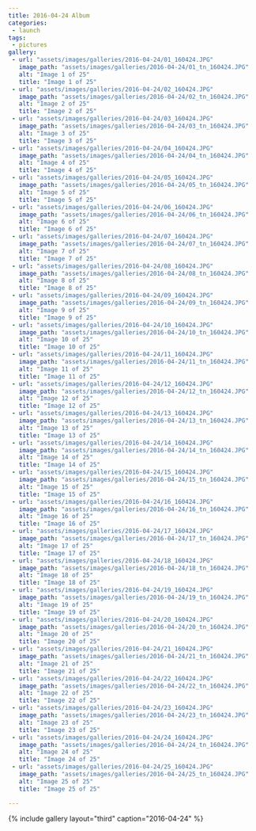 ```yaml
---
title: 2016-04-24 Album
categories:
 - launch
tags:
 - pictures
gallery:
 - url: "assets/images/galleries/2016-04-24/01_160424.JPG"
   image_path: "assets/images/galleries/2016-04-24/01_tn_160424.JPG"
   alt: "Image 1 of 25"
   title: "Image 1 of 25"
 - url: "assets/images/galleries/2016-04-24/02_160424.JPG"
   image_path: "assets/images/galleries/2016-04-24/02_tn_160424.JPG"
   alt: "Image 2 of 25"
   title: "Image 2 of 25"
 - url: "assets/images/galleries/2016-04-24/03_160424.JPG"
   image_path: "assets/images/galleries/2016-04-24/03_tn_160424.JPG"
   alt: "Image 3 of 25"
   title: "Image 3 of 25"
 - url: "assets/images/galleries/2016-04-24/04_160424.JPG"
   image_path: "assets/images/galleries/2016-04-24/04_tn_160424.JPG"
   alt: "Image 4 of 25"
   title: "Image 4 of 25"
 - url: "assets/images/galleries/2016-04-24/05_160424.JPG"
   image_path: "assets/images/galleries/2016-04-24/05_tn_160424.JPG"
   alt: "Image 5 of 25"
   title: "Image 5 of 25"
 - url: "assets/images/galleries/2016-04-24/06_160424.JPG"
   image_path: "assets/images/galleries/2016-04-24/06_tn_160424.JPG"
   alt: "Image 6 of 25"
   title: "Image 6 of 25"
 - url: "assets/images/galleries/2016-04-24/07_160424.JPG"
   image_path: "assets/images/galleries/2016-04-24/07_tn_160424.JPG"
   alt: "Image 7 of 25"
   title: "Image 7 of 25"
 - url: "assets/images/galleries/2016-04-24/08_160424.JPG"
   image_path: "assets/images/galleries/2016-04-24/08_tn_160424.JPG"
   alt: "Image 8 of 25"
   title: "Image 8 of 25"
 - url: "assets/images/galleries/2016-04-24/09_160424.JPG"
   image_path: "assets/images/galleries/2016-04-24/09_tn_160424.JPG"
   alt: "Image 9 of 25"
   title: "Image 9 of 25"
 - url: "assets/images/galleries/2016-04-24/10_160424.JPG"
   image_path: "assets/images/galleries/2016-04-24/10_tn_160424.JPG"
   alt: "Image 10 of 25"
   title: "Image 10 of 25"
 - url: "assets/images/galleries/2016-04-24/11_160424.JPG"
   image_path: "assets/images/galleries/2016-04-24/11_tn_160424.JPG"
   alt: "Image 11 of 25"
   title: "Image 11 of 25"
 - url: "assets/images/galleries/2016-04-24/12_160424.JPG"
   image_path: "assets/images/galleries/2016-04-24/12_tn_160424.JPG"
   alt: "Image 12 of 25"
   title: "Image 12 of 25"
 - url: "assets/images/galleries/2016-04-24/13_160424.JPG"
   image_path: "assets/images/galleries/2016-04-24/13_tn_160424.JPG"
   alt: "Image 13 of 25"
   title: "Image 13 of 25"
 - url: "assets/images/galleries/2016-04-24/14_160424.JPG"
   image_path: "assets/images/galleries/2016-04-24/14_tn_160424.JPG"
   alt: "Image 14 of 25"
   title: "Image 14 of 25"
 - url: "assets/images/galleries/2016-04-24/15_160424.JPG"
   image_path: "assets/images/galleries/2016-04-24/15_tn_160424.JPG"
   alt: "Image 15 of 25"
   title: "Image 15 of 25"
 - url: "assets/images/galleries/2016-04-24/16_160424.JPG"
   image_path: "assets/images/galleries/2016-04-24/16_tn_160424.JPG"
   alt: "Image 16 of 25"
   title: "Image 16 of 25"
 - url: "assets/images/galleries/2016-04-24/17_160424.JPG"
   image_path: "assets/images/galleries/2016-04-24/17_tn_160424.JPG"
   alt: "Image 17 of 25"
   title: "Image 17 of 25"
 - url: "assets/images/galleries/2016-04-24/18_160424.JPG"
   image_path: "assets/images/galleries/2016-04-24/18_tn_160424.JPG"
   alt: "Image 18 of 25"
   title: "Image 18 of 25"
 - url: "assets/images/galleries/2016-04-24/19_160424.JPG"
   image_path: "assets/images/galleries/2016-04-24/19_tn_160424.JPG"
   alt: "Image 19 of 25"
   title: "Image 19 of 25"
 - url: "assets/images/galleries/2016-04-24/20_160424.JPG"
   image_path: "assets/images/galleries/2016-04-24/20_tn_160424.JPG"
   alt: "Image 20 of 25"
   title: "Image 20 of 25"
 - url: "assets/images/galleries/2016-04-24/21_160424.JPG"
   image_path: "assets/images/galleries/2016-04-24/21_tn_160424.JPG"
   alt: "Image 21 of 25"
   title: "Image 21 of 25"
 - url: "assets/images/galleries/2016-04-24/22_160424.JPG"
   image_path: "assets/images/galleries/2016-04-24/22_tn_160424.JPG"
   alt: "Image 22 of 25"
   title: "Image 22 of 25"
 - url: "assets/images/galleries/2016-04-24/23_160424.JPG"
   image_path: "assets/images/galleries/2016-04-24/23_tn_160424.JPG"
   alt: "Image 23 of 25"
   title: "Image 23 of 25"
 - url: "assets/images/galleries/2016-04-24/24_160424.JPG"
   image_path: "assets/images/galleries/2016-04-24/24_tn_160424.JPG"
   alt: "Image 24 of 25"
   title: "Image 24 of 25"
 - url: "assets/images/galleries/2016-04-24/25_160424.JPG"
   image_path: "assets/images/galleries/2016-04-24/25_tn_160424.JPG"
   alt: "Image 25 of 25"
   title: "Image 25 of 25"

---
```


{% include gallery layout="third" caption="2016-04-24" %}
